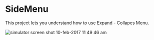 # SideMenu


This project lets you understand how to use Expand - Collapes Menu.

![simulator screen shot 10-feb-2017 11 49 46 am](https://cloud.githubusercontent.com/assets/25193183/22816352/8f489a1a-ef87-11e6-883c-db0a780dd25b.png)



